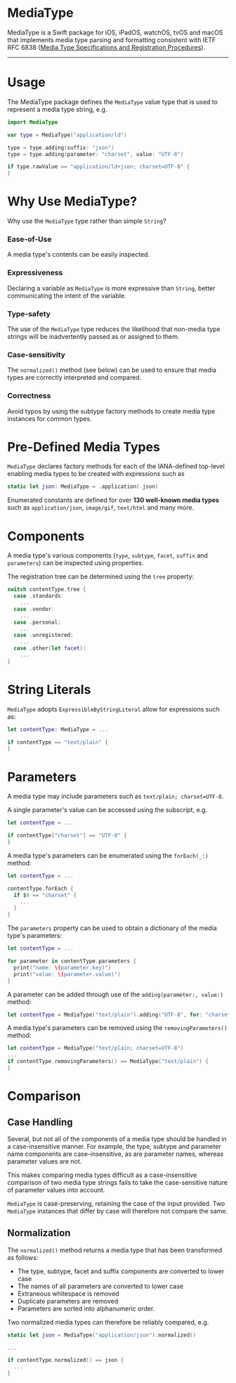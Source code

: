 # MediaType

MediaType is a Swift package for iOS, iPadOS, watchOS, tvOS and macOS that implements media type parsing and formatting consistent with IETF RFC 6838 ([Media Type Specifications and Registration Procedures](https://tools.ietf.org/html/rfc6838)).

***

# Usage

The MediaType package defines the `MediaType` value type that is used to represent a media type string, e.g.

```swift
import MediaType

var type = MediaType("application/ld")

type = type.adding(suffix: "json")
type = type.adding(parameter: "charset", value: "UTF-8")

if type.rawValue == "application/ld+json; charset=UTF-8" {
}
```

# Why Use MediaType?

Why use the `MediaType` type rather than simple `String`?

### Ease-of-Use

A media type's contents can be easily inspected.

### Expressiveness

Declaring a variable as `MediaType` is more expressive than `String`, better communicating the intent of the variable.

### Type-safety

The use of the `MediaType` type reduces the likelihood that non-media type strings will be inadvertently passed as or assigned to them.

### Case-sensitivity

The `normalized()` method (see below) can be used to ensure that media types are correctly interpreted and compared.

### Correctness

Avoid typos by using the subtype factory methods to create media type instances for common types.

# Pre-Defined Media Types

`MediaType` declares factory methods for each of the IANA-defined top-level enabling media types to be created with expressions such as

```swift
static let json: MediaType = .application(.json)
```

Enumerated constants are defined for over **130 well-known media types** such as `application/json`, `image/gif`, `text/html` and many more.

# Components

A media type's various components (`type`, `subtype`, `facet`, `suffix` and `parameters`) can be inspected using properties.

The registration tree can be determined using the `tree` property:

```swift
switch contentType.tree {
  case .standards:
    ...
  case .vendor:
    ...
  case .personal:
    ...
  case .unregistered:
    ...
  case .other(let facet):
    ...
}
```

# String Literals

`MediaType` adopts `ExpressibleByStringLiteral` allow for expressions such as:

```swift
let contentType: MediaType = ...

if contentType == "text/plain" {
}
```

# Parameters

A media type may include parameters such as `text/plain; charset=UTF-8`.

A single parameter's value can be accessed using the subscript, e.g.

```swift
let contentType = ...

if contentType["charset"] == "UTF-8" {
}
```

A media type's parameters can be enumerated using the `forEach(_:)` method:

```swift
let contentType = ...

contentType.forEach {
  if $0 == "charset" {
    ...
  }
}
```

The `parameters` property can be used to obtain a dictionary of the media type's parameters:

```swift
let contentType = ...

for parameter in contentType.parameters {
  print("name: \(parameter.key)")
  print("value: \(parameter.value)")
}
```

A parameter can be added through use of the `adding(parameter:, value:)` method:

```swift
let contentType = MediaType("text/plain").adding("UTF-8", for: "charset")
```

A media type's parameters can be removed using the `removingParameters()` method:

```swift
let contentType = MediaType("text/plain; charset=UTF-8")
...
if contentType.removingParameters() == MediaType("text/plain") {
}
```

# Comparison

## Case Handling

Several, but not all of the components of a media type should be handled in a case-insensitive manner. For example, the type, subtype and parameter name components are case-insensitive, as are parameter names, whereas parameter values are not.

This makes comparing media types difficult as a case-insensitive comparison of two media type strings fails to take the case-sensitive nature of parameter values into account.

`MediaType` is case-preserving, retaining the case of the input provided. Two `MediaType` instances that differ by case will therefore not compare the same.

## Normalization

The `normalized()` method returns a media type that has been transformed as follows:

- The type, subtype, facet and suffix components are converted to lower case
- The names of all parameters are converted to lower case
- Extraneous whitespace is removed
- Duplicate parameters are removed
- Parameters are sorted into alphanumeric order.

Two normalized media types can therefore be reliably compared, e.g.

```swift
static let json = MediaType("application/json").normalized()

...

if contentType.normalized() == json {
  ...
}
```

